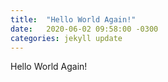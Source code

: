 ```yaml
---
title:  "Hello World Again!"
date:   2020-06-02 09:58:00 -0300
categories: jekyll update
---
```

Hello World Again!
